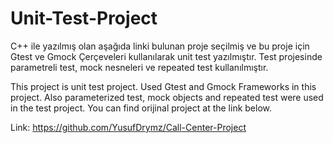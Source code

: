# Unit-Test-Project

C++ ile yazılmış olan aşağıda linki bulunan proje seçilmiş ve bu proje için Gtest ve Gmock Çerçeveleri kullanılarak unit test yazılmıştır.
Test projesinde parametreli test, mock nesneleri ve repeated test kullanılmıştır.

This project is unit test project. Used Gtest and Gmock Frameworks in this project.
Also parameterized test, mock objects and repeated test were used in the test project. You can find orijinal project at the link below.

Link: https://github.com/YusufDrymz/Call-Center-Project
